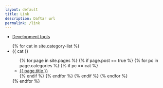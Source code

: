 ```yaml
---
layout: default
title: Link
description: Daftar url
permalink: /link
---
```


- [Development tools](/dev)


<ul>
	{% for cat in site.category-list %}
	<li>{{ cat }}</li>
	<ul>
		{% for page in site.pages %}
		{% if page.post == true %}
		{% for pc in page.categories %}
		{% if pc == cat %}
		<li><a href="{{ page.url }}">{{ page.title }}</a></li>
		{% endif %}   <!-- cat-match-p -->
		{% endfor %}  <!-- page-category -->
		{% endif %}   <!-- post-p -->
		{% endfor %}  <!-- page -->
	</ul>
	{% endfor %}  <!-- cat -->
</ul>